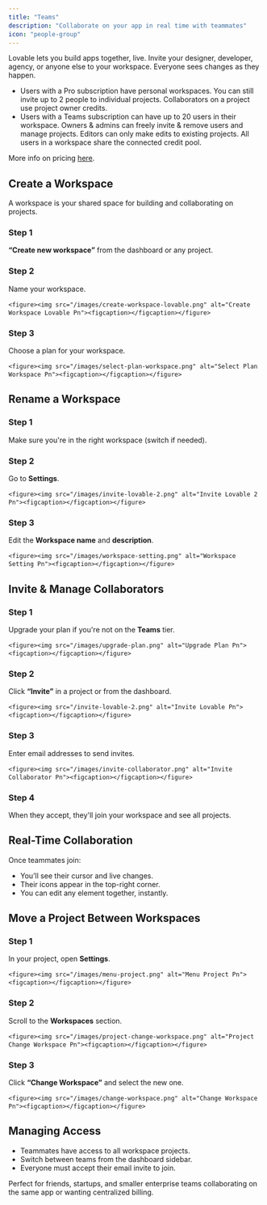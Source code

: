 ```yaml
---
title: "Teams"
description: "Collaborate on your app in real time with teammates"
icon: "people-group"
---
```


Lovable lets you build apps together, live. Invite your designer, developer, agency, or anyone else to your workspace. Everyone sees changes as they happen.

- Users with a Pro subscription have personal workspaces. You can still invite up to 2 people to individual projects. Collaborators on a project use project owner credits.
- Users with a Teams subscription can have up to 20 users in their workspace. Owners & admins can freely invite & remove users and manage projects. Editors can only make edits to existing projects. All users in a workspace share the connected credit pool.

More info on pricing [here](https://docs.lovable.dev/user-guides/messaging-limits).

## Create a Workspace

A workspace is your shared space for building and collaborating on projects.

### Step 1
**“Create new workspace”** from the dashboard or any project.

### Step 2
Name your workspace.

    <figure><img src="/images/create-workspace-lovable.png" alt="Create Workspace Lovable Pn"><figcaption></figcaption></figure>

### Step 3
Choose a plan for your workspace.

    <figure><img src="/images/select-plan-workspace.png" alt="Select Plan Workspace Pn"><figcaption></figcaption></figure>

## Rename a Workspace

### Step 1
Make sure you're in the right workspace (switch if needed).

### Step 2
Go to **Settings**.

    <figure><img src="/images/invite-lovable-2.png" alt="Invite Lovable 2 Pn"><figcaption></figcaption></figure>

### Step 3
Edit the **Workspace name** and **description**.

    <figure><img src="/images/workspace-setting.png" alt="Workspace Setting Pn"><figcaption></figcaption></figure>

## Invite & Manage Collaborators

### Step 1
Upgrade your plan if you're not on the **Teams** tier.

    <figure><img src="/images/upgrade-plan.png" alt="Upgrade Plan Pn"><figcaption></figcaption></figure>

### Step 2
Click **“Invite”** in a project or from the dashboard.

    <figure><img src="/invite-lovable-2.png" alt="Invite Lovable Pn"><figcaption></figcaption></figure>

### Step 3
Enter email addresses to send invites.

    <figure><img src="/images/invite-collaborator.png" alt="Invite Collaborator Pn"><figcaption></figcaption></figure>

### Step 4
When they accept, they'll join your workspace and see all projects.

## Real-Time Collaboration

Once teammates join:

- You’ll see their cursor and live changes.
- Their icons appear in the top-right corner.
- You can edit any element together, instantly.

## Move a Project Between Workspaces

### Step 1
In your project, open **Settings**.

    <figure><img src="/images/menu-project.png" alt="Menu Project Pn"><figcaption></figcaption></figure>

### Step 2
Scroll to the **Workspaces** section.

    <figure><img src="/images/project-change-workspace.png" alt="Project Change Workspace Pn"><figcaption></figcaption></figure>

### Step 3
Click **“Change Workspace”** and select the new one.

    <figure><img src="/images/change-workspace.png" alt="Change Workspace Pn"><figcaption></figcaption></figure>

## Managing Access

- Teammates have access to all workspace projects.
- Switch between teams from the dashboard sidebar.
- Everyone must accept their email invite to join.

Perfect for friends, startups, and smaller enterprise teams collaborating on the same app or wanting centralized billing.